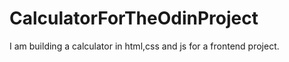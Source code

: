 # CalculatorForTheOdinProject
I am building a calculator in html,css and js for a frontend project.
